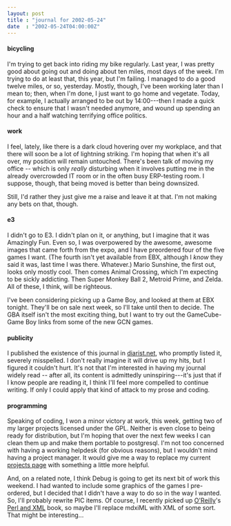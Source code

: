 ```yaml
---
layout: post
title : "journal for 2002-05-24"
date  : "2002-05-24T04:00:00Z"
---
```

<h4>bicycling</h4>I'm trying to get back into riding my bike regularly.  Last year, I was pretty good about going out and doing about ten miles, most days of the week.  I'm trying to do at least that, this year, but I'm failing.  I managed to do a good twelve miles, or so, yesterday.  Mostly, though, I've been working later than I mean to;  then, when I'm done, I just want to go home and vegetate.  Today, for example, I actually arranged to be out by 14:00---then I made a quick check to ensure that I wasn't needed anymore, and wound up spending an hour and a half watching terrifying office politics.<h4>work</h4>I feel, lately, like there is a dark cloud hovering over my workplace, and that there will soon be a lot of lightning striking.  I'm hoping that when it's all over, my position will remain untouched.  There's been talk of moving my office -- which is only <em>really</em> disturbing when it involves putting me in the already overcrowded IT room or in the often busy ERP-testing room.  I suppose, though, that being moved is better than being downsized.

Still, I'd rather they just give me a raise and leave it at that.  I'm not making any bets on that, though.<h4>e3</h4>I didn't go to E3.  I didn't plan on it, or anything, but I imagine that it was Amazingly Fun.  Even so, I was overpowered by the awesome, awesome images that came forth from the expo, and I have preordered four of the five games I want. (The fourth isn't yet available from EBX, although I <em>know</em> they said it was, last time I was there.  Whatever.) Mario Sunshine, the first out, looks only mostly cool.  Then comes Animal Crossing, which I'm expecting to be sickly addicting.  Then Super Monkey Ball 2, Metroid Prime, and Zelda.  All of these, I think, will be righteous.  

I've been considering picking up a Game Boy, and looked at them at EBX tonight. They'll be on sale next week, so I'll take until then to decide.  The GBA itself isn't the most exciting thing, but I want to try out the GameCube-Game Boy links from some of the new GCN games.<h4>publicity</h4>I published the existence of this journal in <a href='http://www.diarist.net'>diarist.net</a>, who promptly listed it, severely misspelled.  I don't really imagine it will drive up my hits, but I figured it couldn't hurt.  It's not that I'm interested in having my journal widely read -- after all, its content is admittedly uninspiring---it's just that if I know people are reading it, I think I'll feel more compelled to continue writing. If only I could apply that kind of attack to my prose and coding.<h4>programming</h4>Speaking of coding, I won a minor victory at work, this week, getting two of my larger projects licensed under the GPL.  Neither is even close to being ready for distribution, but I'm hoping that over the next few weeks I can clean them up and make them portable to postgresql.  I'm not too concerned with having a working helpdesk (for obvious reasons), but I wouldn't mind having a project manager.  It would give me a way to replace my current <a href='/projects'>projects page</a> with something a little more helpful.

And, on a related note, I think Debug is going to get its next bit of work this weekend.  I had wanted to include some graphics of the games I pre-ordered, but I decided that I didn't have a way to do so in the way I wanted.  So, I'll probably rewrite PIC items.  Of course, I recently picked up <a href='http://www.ora.com'>O'Reilly</a>'s <a href='http://www.oreilly.com/catalog/perlxml/'>Perl and XML</a> book, so maybe I'll replace mdxiML with XML of some sort.  That might be interesting...

